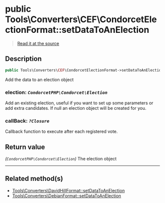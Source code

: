 # public Tools\Converters\CEF\CondorcetElectionFormat::setDataToAnElection

> [Read it at the source](https://github.com/julien-boudry/Condorcet/blob/master/src/Tools/Converters/CEF/CondorcetElectionFormat.php#L186)

## Description    

```php
public Tools\Converters\CEF\CondorcetElectionFormat->setDataToAnElection ( [CondorcetPHP\Condorcet\Election $election = new CondorcetPHP\Condorcet\Election , ?Closure $callBack = null] ): CondorcetPHP\Condorcet\Election
```

Add the data to an election object
    

### **election:** *`CondorcetPHP\Condorcet\Election`*   
Add an existing election, useful if you want to set up some parameters or add extra candidates. If null an election object will be created for you.    


### **callBack:** *`?Closure`*   
Callback function to execute after each registered vote.    


## Return value   

*(`CondorcetPHP\Condorcet\Election`)* The election object


---------------------------------------

## Related method(s)      

* [Tools\Converters\DavidHillFormat::setDataToAnElection](/Docs/api-reference/Tools_Converters_DavidHillFormat%20Class/Tools_Converters_DavidHillFormat--setDataToAnElection.md)    
* [Tools\Converters\DebianFormat::setDataToAnElection](/Docs/api-reference/Tools_Converters_DebianFormat%20Class/Tools_Converters_DebianFormat--setDataToAnElection.md)    
